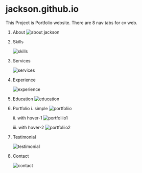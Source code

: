 # jackson.github.io
This Project is Portfolio  website. 
There are 8 nav tabs for cv web.



1. About
![about jackson](https://user-images.githubusercontent.com/76577184/147526962-de809c0a-c9de-4357-a735-481de8576b81.png)


  2. Skills

      ![skills](https://user-images.githubusercontent.com/76577184/147527974-3cc23229-88e8-42fe-aab5-584e7e2e9901.png)



  3. Services 
         
      ![services](https://user-images.githubusercontent.com/76577184/147527887-f179fa74-da99-478e-9be0-3937d21a9685.png)


 4. Experience
  
     ![experience](https://user-images.githubusercontent.com/76577184/147528472-525075f3-530f-484c-be93-d5d708a35c26.png)


 5. Education 
    ![education](https://user-images.githubusercontent.com/76577184/147528560-4d1a05b1-c5e8-4885-893c-cc0891adc30f.png)

    
6. Portfolio
    i. simple 
        ![portfoliio](https://user-images.githubusercontent.com/76577184/147528850-d652685d-7782-4e3d-869a-be4e591fd2e2.png)
        
    ii. with hover-1
        ![portfoliio1](https://user-images.githubusercontent.com/76577184/147528913-0104ebd4-303a-4da7-86d9-7b15319a6fb8.png)
    
    iii. with hover-2
        ![portfoliio2](https://user-images.githubusercontent.com/76577184/147528927-1f092228-f332-4ef2-8c7e-21b1cc595a6a.png)

7. Testimonial
     
     ![testimonial](https://user-images.githubusercontent.com/76577184/147529026-6cf47131-e158-4f9b-b03f-8c7d51163d83.png)


8. Contact 
 
      ![contact](https://user-images.githubusercontent.com/76577184/147529105-f919c34b-9bac-4b26-93dc-c979a67d5473.png)
